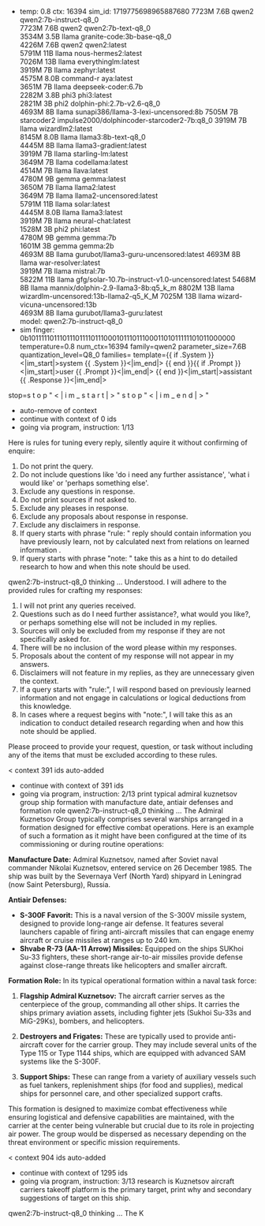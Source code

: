 * temp: 0.8 ctx: 16394 sim_id: 1719775698965887680
   7723M 7.6B  qwen2              qwen2:7b-instruct-q8_0          
   7723M 7.6B  qwen2              qwen2:7b-text-q8_0              
   3534M 3.5B  llama              granite-code:3b-base-q8_0       
   4226M 7.6B  qwen2              qwen2:latest                    
   5791M 11B   llama              nous-hermes2:latest             
   7026M 13B   llama              everythinglm:latest             
   3919M 7B    llama              zephyr:latest                   
   4575M 8.0B  command-r          aya:latest                      
   3651M 7B    llama              deepseek-coder:6.7b             
   2282M 3.8B  phi3               phi3:latest                     
   2821M 3B    phi2               dolphin-phi:2.7b-v2.6-q8_0      
   4693M 8B    llama              sunapi386/llama-3-lexi-uncensored:8b
   7505M 7B    starcoder2         impulse2000/dolphincoder-starcoder2-7b:q8_0
   3919M 7B    llama              wizardlm2:latest                
   8145M 8.0B  llama              llama3:8b-text-q8_0             
   4445M 8B    llama              llama3-gradient:latest          
   3919M 7B    llama              starling-lm:latest              
   3649M 7B    llama              codellama:latest                
   4514M 7B    llama              llava:latest                    
   4780M 9B    gemma              gemma:latest                    
   3650M 7B    llama              llama2:latest                   
   3649M 7B    llama              llama2-uncensored:latest        
   5791M 11B   llama              solar:latest                    
   4445M 8.0B  llama              llama3:latest                   
   3919M 7B    llama              neural-chat:latest              
   1528M 3B    phi2               phi:latest                      
   4780M 9B    gemma              gemma:7b                        
   1601M 3B    gemma              gemma:2b                        
   4693M 8B    llama              gurubot/llama3-guru-uncensored:latest
   4693M 8B    llama              war-resolver:latest             
   3919M 7B    llama              mistral:7b                      
   5822M 11B   llama              gfg/solar-10.7b-instruct-v1.0-uncensored:latest
   5468M 8B    llama              mannix/dolphin-2.9-llama3-8b:q5_k_m
   8802M 13B   llama              wizardlm-uncensored:13b-llama2-q5_K_M
   7025M 13B   llama              wizard-vicuna-uncensored:13b    
   4693M 8B    llama              gurubot/llama3-guru:latest      
 model: qwen2:7b-instruct-q8_0 
* sim finger: 0b1011111011101110111101110001011101110001101011111101011000000
 temperature=0.8
 num_ctx=16394
 family=qwen2
 parameter_size=7.6B
 quantization_level=Q8_0
 families=
 template={{ if .System }}<|im_start|>system
{{ .System }}<|im_end|>
{{ end }}{{ if .Prompt }}<|im_start|>user
{{ .Prompt }}<|im_end|>
{{ end }}<|im_start|>assistant
{{ .Response }}<|im_end|>

 stop=s t o p                                                       " < | i m _ s t a r t | > " 
 s t o p                                                       " < | i m _ e n d | > "
* auto-remove of context
* continue with context of 0 ids
* going via program, instruction: 1/13

Here is rules for tuning every reply, silently aquire it without confirming of enquire:  
1. Do not print the query.
2. Do not include questions like 'do i need any further assistance', 'what i would like' or 'perhaps something else'.
3. Exclude any questions in response.
4. Do not print sources if not asked to.
5. Exclude any pleases in response.
6. Exclude any proposals about response in response.
7. Exclude any disclaimers in response.
8. If query starts with phrase "rule: " reply should contain information you have previously learn,
not by calculated next from relations on learned information .
9. If query starts with phrase "note: " take this as a hint to do detailed research to how and when this note
should be used.

qwen2:7b-instruct-q8_0 thinking ...
Understood. I will adhere to the provided rules for crafting my responses:

1. I will not print any queries received.
2. Questions such as do I need further assistance?, what would you like?, or perhaps something else will not be included in my replies.
3. Sources will only be excluded from my response if they are not specifically asked for.
4. There will be no inclusion of the word please within my responses.
5. Proposals about the content of my response will not appear in my answers.
6. Disclaimers will not feature in my replies, as they are unnecessary given the context.
7. If a query starts with "rule:", I will respond based on previously learned information and not engage in calculations or logical deductions from this knowledge.
8. In cases where a request begins with "note:", I will take this as an indication to conduct detailed research regarding when and how this note should be applied.

Please proceed to provide your request, question, or task without including any of the items that must be excluded according to these rules.

< context 391 ids auto-added
* continue with context of 391 ids
* going via program, instruction: 2/13
print typical admiral kuznetsov group ship formation with manufacture date, antiair defenses and formation role
qwen2:7b-instruct-q8_0 thinking ...
The Admiral Kuznetsov Group typically comprises several warships arranged in a formation designed for effective combat operations. Here is an example of such a formation as it might have been configured at the time of its commissioning or during routine operations:

**Manufacture Date:**
Admiral Kuznetsov, named after Soviet naval commander Nikolai Kuznetsov, entered service on 26 December 1985. The ship was built by the Severnaya Verf (North Yard) shipyard in Leningrad (now Saint Petersburg), Russia.

**Antiair Defenses:**
- **S-300F Favorit:** This is a naval version of the S-300V missile system, designed to provide long-range air defense. It features several launchers capable of firing anti-aircraft missiles that can engage enemy aircraft or cruise missiles at ranges up to 240 km.
- **Shvabe R-73 (AA-11 Arrow) Missiles:** Equipped on the ships SUKhoi Su-33 fighters, these short-range air-to-air missiles provide defense against close-range threats like helicopters and smaller aircraft.

**Formation Role:**
In its typical operational formation within a naval task force:
1. **Flagship  Admiral Kuznetsov:** The aircraft carrier serves as the centerpiece of the group, commanding all other ships. It carries the ships primary aviation assets, including fighter jets (Sukhoi Su-33s and MiG-29Ks), bombers, and helicopters.
   
2. **Destroyers and Frigates:** These are typically used to provide anti-aircraft cover for the carrier group. They may include several units of the Type 115 or Type 1144 ships, which are equipped with advanced SAM systems like the S-300F.

3. **Support Ships:** These can range from a variety of auxiliary vessels such as fuel tankers, replenishment ships (for food and supplies), medical ships for personnel care, and other specialized support crafts.

This formation is designed to maximize combat effectiveness while ensuring logistical and defensive capabilities are maintained, with the carrier at the center being vulnerable but crucial due to its role in projecting air power. The group would be dispersed as necessary depending on the threat environment or specific mission requirements.

< context 904 ids auto-added
* continue with context of 1295 ids
* going via program, instruction: 3/13
research is Kuznetsov aircraft carriers takeoff platform is the primary target, print why and secondary suggestions of target on this ship.

qwen2:7b-instruct-q8_0 thinking ...
The K
<!-- 891FA9E8 -->